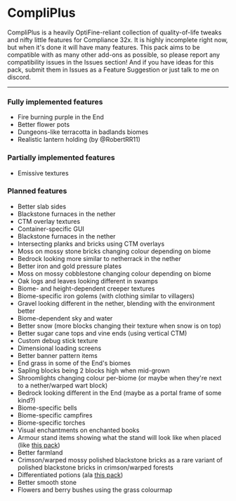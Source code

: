 # CompliPlus
CompliPlus is a heavily OptiFine-reliant collection of quality-of-life tweaks and nifty little features for Compliance 32x. It is highly incomplete right now, but when it's done it will have many features. This pack aims to be compatible with as many other add-ons as possible, so please report any compatibility issues in the Issues section! And if you have ideas for this pack, submit them in Issues as a Feature Suggestion or just talk to me on discord.
_________________
### Fully implemented features
- Fire burning purple in the End
- Better flower pots 
- Dungeons-like terracotta in badlands biomes
- Realistic lantern holding (by @RobertRR11)
### Partially implemented features
- Emissive textures
### Planned features
- Better slab sides
- Blackstone furnaces in the nether 
- CTM overlay textures 
- Container-specific GUI
- Blackstone furnaces in the nether 
- Intersecting planks and bricks using CTM overlays 
- Moss on mossy stone bricks changing colour depending on biome 
- Bedrock looking more similar to netherrack in the nether
- Better iron and gold pressure plates
- Moss on mossy cobblestone changing colour depending on biome
- Oak logs and leaves looking different in swamps
- Biome- and height-dependent creeper textures
- Biome-specific iron golems (with clothing similar to villagers)
- Gravel looking different in the nether, blending with the environment better
- Biome-dependent sky and water
- Better snow (more blocks changing their texture when snow is on top)
- Better sugar cane tops and vine ends (using vertical CTM)
- Custom debug stick texture
- Dimensional loading screens
- Better banner pattern items
- End grass in some of the End's biomes
- Sapling blocks being 2 blocks high when mid-grown
- Shroomlights changing colour per-biome (or maybe when they're next to a nether/warped wart block)
- Bedrock looking different in the End (maybe as a portal frame of some kind?)
- Biome-specific bells
- Biome-specific campfires
- Biome-specific torches
- Visual enchantments on enchanted books
- Armour stand items showing what the stand will look like when placed (like [this pack](https://www.curseforge.com/minecraft/texture-packs/better-stands))
- Better farmland
- Crimson/warped mossy polished blackstone bricks as a rare variant of polished blackstone bricks in crimson/warped forests
- Differentiated potions (ala [this pack](https://www.curseforge.com/minecraft/texture-packs/color-corkination))
- Better smooth stone
- Flowers and berry bushes using the grass colourmap
